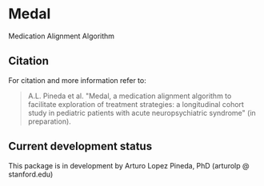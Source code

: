 # Medal
Medication Alignment Algorithm


## Citation
For citation and more information refer to:

>A.L. Pineda et al. "Medal, a medication alignment algorithm to facilitate exploration of treatment strategies: a longitudinal cohort study in pediatric patients with acute neuropsychiatric syndrome" (in preparation).


## Current development status
This package is in development by Arturo Lopez Pineda, PhD (arturolp @ stanford.edu)
